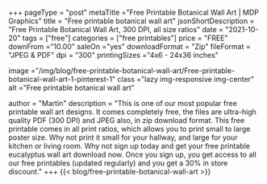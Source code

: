 +++
pageType = "post"
metaTitle ="Free Printable Botanical Wall Art | MDP Graphics"
title = "Free printable botanical wall art"
jsonShortDescription = "Free Printable Botanical Wall Art, 300  DPI, all size ratios"
date = "2021-10-20"
tags = ["free"]
categories = ["free printables"]
price = "FREE"
downFrom ="10.00"
saleOn ="yes"
downloadFormat = "Zip"
fileFormat = "JPEG & PDF"
dpi = "300"
printingSizes ="4x6 - 24x36 inches"

image ="/img/blog/free-printable-botanical-wall-art/Free-printable-botanical-wall-art-1-pinterest-1"
class ="lazy img-responsive img-center"
alt ="Free printable botanical wall art"

author = "Martin"
description = "This is one of our most popular free printable wall art designs. It comes completely free, the files are ultra-high quality PDF (300 DPI) and JPEG also, in zip download format. This free printable comes in all print ratios, which allows you to print small to large poster size. Why not print it small for your hallway, and large for your kitchen or living room. Why not sign up today and get your free printable eucalyptus wall art download now. Once you sign up, you get access to all our free printables (updated regularly) and you get a 30% in store discount."
+++
{{< blog/free-printable-botanical-wall-art >}}